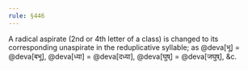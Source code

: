 ```yaml
---
rule: §446
---
```


A radical aspirate (2nd or 4th letter of a class) is changed to its corresponding unaspirate in the reduplicative syllable; as @deva[भू] = @deva[बभू], @deva[ध्या] = @deva[दध्या], @deva[घुष्] = @deva[जघुष्], &c.